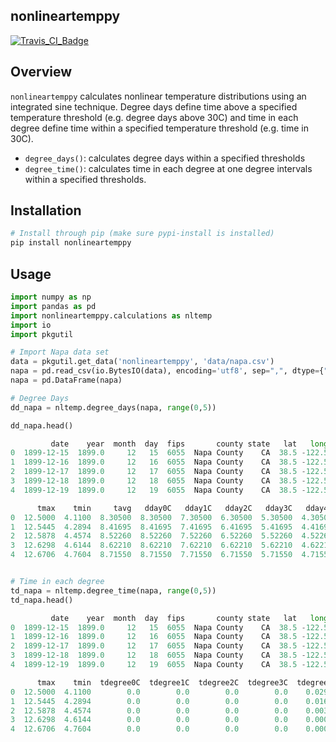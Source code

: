 ## nonlineartemppy

[![Travis_CI_Badge](https://travis-ci.org/johnwoodill/nonlineartemppy.svg?branch=master)](https://travis-ci.org/johnwoodill/nonlineartemppy#)
![]()



Overview
--------
`nonlineartemppy` calculates nonlinear temperature distributions using an integrated sine technique. Degree days define time above a specified temperature threshold (e.g. degree days above 30C) and time in each degree define time within a specified temperature threshold (e.g. time in 30C).

-   `degree_days()`: calculates degree days within a specified thresholds
-   `degree_time()`: calculates time in each degree at one degree intervals within a specified thresholds.

Installation
------------

``` python
# Install through pip (make sure pypi-install is installed)
pip install nonlineartemppy
```

Usage
-----

``` python
import numpy as np
import pandas as pd
import nonlineartemppy.calculations as nltemp
import io
import pkgutil

# Import Napa data set
data = pkgutil.get_data('nonlineartemppy', 'data/napa.csv')
napa = pd.read_csv(io.BytesIO(data), encoding='utf8', sep=",", dtype={"switch": np.int8})
napa = pd.DataFrame(napa)

# Degree Days
dd_napa = nltemp.degree_days(napa, range(0,5))

dd_napa.head()

         date    year  month  day  fips       county state   lat   long  \
0  1899-12-15  1899.0     12   15  6055  Napa County    CA  38.5 -122.5   
1  1899-12-16  1899.0     12   16  6055  Napa County    CA  38.5 -122.5   
2  1899-12-17  1899.0     12   17  6055  Napa County    CA  38.5 -122.5   
3  1899-12-18  1899.0     12   18  6055  Napa County    CA  38.5 -122.5   
4  1899-12-19  1899.0     12   19  6055  Napa County    CA  38.5 -122.5   

      tmax    tmin     tavg   dday0C   dday1C   dday2C   dday3C   dday4C  
0  12.5000  4.1100  8.30500  8.30500  7.30500  6.30500  5.30500  4.30500  
1  12.5445  4.2894  8.41695  8.41695  7.41695  6.41695  5.41695  4.41695  
2  12.5878  4.4574  8.52260  8.52260  7.52260  6.52260  5.52260  4.52260  
3  12.6298  4.6144  8.62210  8.62210  7.62210  6.62210  5.62210  4.62210  
4  12.6706  4.7604  8.71550  8.71550  7.71550  6.71550  5.71550  4.71550  


# Time in each degree
td_napa = nltemp.degree_time(napa, range(0,5))
td_napa.head()

         date    year  month  day  fips       county state   lat   long  \
0  1899-12-15  1899.0     12   15  6055  Napa County    CA  38.5 -122.5   
1  1899-12-16  1899.0     12   16  6055  Napa County    CA  38.5 -122.5   
2  1899-12-17  1899.0     12   17  6055  Napa County    CA  38.5 -122.5   
3  1899-12-18  1899.0     12   18  6055  Napa County    CA  38.5 -122.5   
4  1899-12-19  1899.0     12   19  6055  Napa County    CA  38.5 -122.5   

      tmax    tmin  tdegree0C  tdegree1C  tdegree2C  tdegree3C  tdegree4C  
0  12.5000  4.1100        0.0        0.0        0.0        0.0    0.02960  
1  12.5445  4.2894        0.0        0.0        0.0        0.0    0.01624  
2  12.5878  4.4574        0.0        0.0        0.0        0.0    0.00334  
3  12.6298  4.6144        0.0        0.0        0.0        0.0    0.00000  
4  12.6706  4.7604        0.0        0.0        0.0        0.0    0.00000 

```
